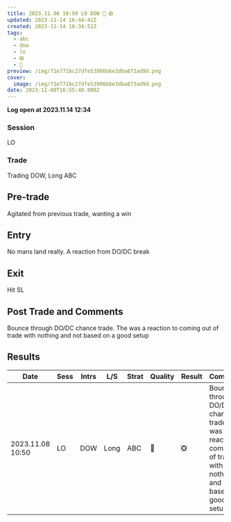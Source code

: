 ```yaml
---
title: 2023.11.08 10:50 LO DOW 💩 ❎
updated: 2023-11-14 16:44:42Z
created: 2023-11-14 10:34:52Z
tags:
  - abc
  - dow
  - lo
  - ❎
  - 💩
preview: /img/71e771bc27dfe53986b6e3dba073ad9d.png
cover:
  image: /img/71e771bc27dfe53986b6e3dba073ad9d.png
date: 2023-11-08T16:55:40.000Z
---
```



**Log open at 2023.11.14 12:34**
### Session
LO
### Trade
Trading DOW, Long  ABC
## Pre-trade
Agitated from previous trade, wanting a win
## Entry
No mans land really. A reaction from DO/DC break
## Exit
Hit SL
## Post Trade and Comments
Bounce through DO/DC chance trade. The was a reaction to coming out of trade with nothing and not based on a good setup
## Results

| Date | Sess | Intrs | L/S | Strat | Quality | Result | Comments | URL  | R | Risk% |
|--|--|--|--|--|--|--|--|--|--|--|
| 2023.11.08 10:50 | LO | DOW | Long | ABC |💩 | ❎ | Bounce through DO/DC chance trade. The was a reaction to coming out of trade with nothing and not based on a good setup | https://www.mql5.com/en/charts/18496926/us30-cash-m1-ftmo-s-r | -0.96 | 0.5 |